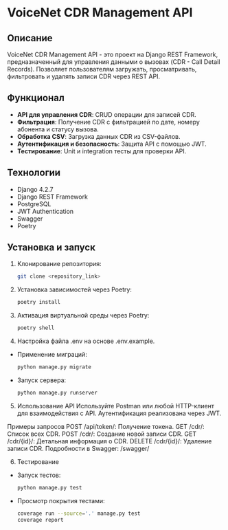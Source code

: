 # VoiceNet CDR Management API

## Описание
VoiceNet CDR Management API - это проект на Django REST Framework, предназначенный для управления данными о вызовах (CDR - Call Detail Records). Позволяет пользователям загружать, просматривать, фильтровать и удалять записи CDR через REST API.

## Функционал
- **API для управления CDR**: CRUD операции для записей CDR.
- **Фильтрация**: Получение CDR с фильтрацией по дате, номеру абонента и статусу вызова.
- **Обработка CSV**: Загрузка данных CDR из CSV-файлов.
- **Аутентификация и безопасность**: Защита API с помощью JWT.
- **Тестирование**: Unit и integration тесты для проверки API.

## Технологии
- Django 4.2.7
- Django REST Framework
- PostgreSQL
- JWT Authentication
- Swagger
- Poetry

## Установка и запуск

1. Клонирование репозитория:
   ```bash
   git clone <repository_link>
   ```
   
2. Установка зависимостей через Poetry:
    ```bash
   poetry install
   ```

3. Активация виртуальной среды через Poetry:
    ```bash
    poetry shell
   ```

4. Настройка файла .env на основе .env.example.
- Применение миграций:
    ```bash
    python manage.py migrate
   ```
- Запуск сервера:
    ```bash
    python manage.py runserver
  ```

5. Использование API
Используйте Postman или любой HTTP-клиент для взаимодействия с API. Аутентификация реализована через JWT.

Примеры запросов
POST /api/token/: Получение токена.
GET /cdr/: Список всех CDR.
POST /cdr/: Создание новой записи CDR.
GET /cdr/{id}/: Детальная информация о CDR.
DELETE /cdr/{id}/: Удаление записи CDR.
Подробности в Swagger: /swagger/

6. Тестирование
- Запуск тестов:

    ```bash
    python manage.py test
   ```

- Просмотр покрытия тестами:

    ```bash
    coverage run --source='.' manage.py test
    coverage report
    ```
  